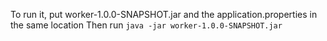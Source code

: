 To run it, put worker-1.0.0-SNAPSHOT.jar and the application.properties in the same location 
Then run `java -jar worker-1.0.0-SNAPSHOT.jar`
